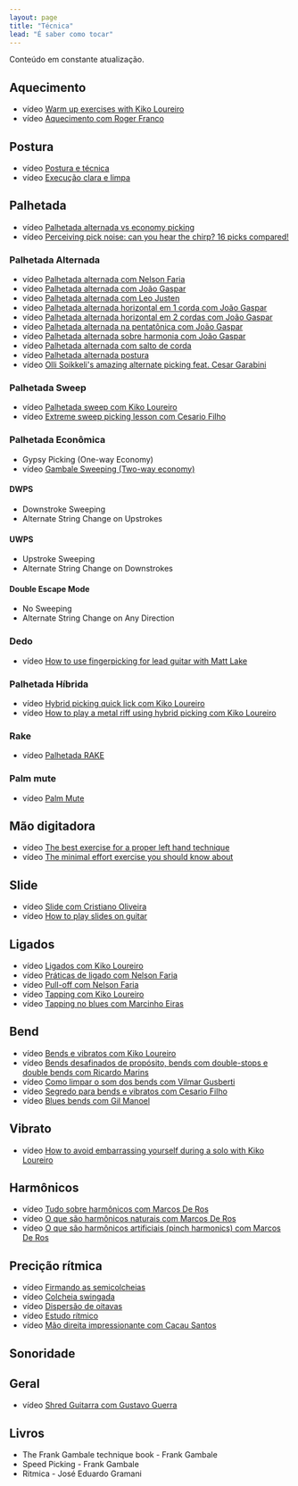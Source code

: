 ```yaml
---
layout: page
title: "Técnica"
lead: "É saber como tocar"
---
```


<div class="alert alert-primary" role="alert">
  Conteúdo em constante atualização.
</div>

## Aquecimento

* <span class="badge badge-primary">vídeo</span> [Warm up exercises with Kiko Loureiro](warm-up/)
* <span class="badge badge-primary">vídeo</span> [Aquecimento com Roger Franco](warm-up/roger-franco/)

## Postura

* <span class="badge badge-primary">vídeo</span> [Postura e técnica](posture/)
* <span class="badge badge-primary">vídeo</span> [Execução clara e limpa](posture/execution/)

## Palhetada

* <span class="badge badge-primary">vídeo</span> [Palhetada alternada vs economy picking](picking/general/alternate-economy/)
* <span class="badge badge-primary">vídeo</span> [Perceiving pick noise: can you hear the chirp? 16 picks compared!](picking/general/chirp/)

### Palhetada Alternada

* <span class="badge badge-primary">vídeo</span> [Palhetada alternada com Nelson Faria](picking/alternate/nelson-faria/)
* <span class="badge badge-primary">vídeo</span> [Palhetada alternada com João Gaspar](picking/alternate/joao-gaspar/)
* <span class="badge badge-primary">vídeo</span> [Palhetada alternada com Leo Justen](picking/alternate/leo-justen/)
* <span class="badge badge-primary">vídeo</span> [Palhetada alternada horizontal em 1 corda com João Gaspar](picking/alternate/horizontal/1/)
* <span class="badge badge-primary">vídeo</span> [Palhetada alternada horizontal em 2 cordas com João Gaspar](picking/alternate/horizontal/2/)
* <span class="badge badge-primary">vídeo</span> [Palhetada alternada na pentatônica com João Gaspar](picking/alternate/pentatonic/)
* <span class="badge badge-primary">vídeo</span> [Palhetada alternada sobre harmonia com João Gaspar](picking/alternate/harmony/)
* <span class="badge badge-primary">vídeo</span> [Palhetada alternada com salto de corda](picking/alternate/string-skip/)
* <span class="badge badge-primary">vídeo</span> [Palhetada alternada postura](picking/alternate/posture/)
* <span class="badge badge-primary">vídeo</span> [Olli Soikkeli's amazing alternate picking feat. Cesar Garabini](picking/alternate/troy-grady/olli-soikkeli/)

### Palhetada Sweep

* <span class="badge badge-primary">vídeo</span> [Palhetada sweep com Kiko Loureiro](picking/sweep/kiko-loureiro/)
* <span class="badge badge-primary">vídeo</span> [Extreme sweep picking lesson com Cesario Filho](picking/sweep/cesario-filho/)

### Palhetada Econômica

* Gypsy Picking (One-way Economy)
* <span class="badge badge-primary">vídeo</span> [Gambale Sweeping (Two-way economy)](picking/economy/gambale-sweeping/)

#### DWPS

* Downstroke Sweeping
* Alternate String Change on Upstrokes

#### UWPS

* Upstroke Sweeping
* Alternate String Change on Downstrokes

#### Double Escape Mode

* No Sweeping
* Alternate String Change on Any Direction

### Dedo

* <span class="badge badge-primary">vídeo</span> [How to use fingerpicking for lead guitar with Matt Lake](picking/finger/)

### Palhetada Híbrida

* <span class="badge badge-primary">vídeo</span> [Hybrid picking quick lick com Kiko Loureiro](picking/hybrid/quick-lick/)
* <span class="badge badge-primary">vídeo</span> [How to play a metal riff using hybrid picking com Kiko Loureiro](picking/hybrid/metal-riff/)

### Rake

* <span class="badge badge-primary">vídeo</span> [Palhetada RAKE](picking/rake/)

### Palm mute

* <span class="badge badge-primary">vídeo</span> [Palm Mute](picking/palm-mute/)

## Mão digitadora

* <span class="badge badge-primary">vídeo</span> [The best exercise for a proper left hand technique](frethand/)
* <span class="badge badge-primary">vídeo</span> [The minimal effort exercise you should know about](frethand/minimal-effort/)

## Slide

* <span class="badge badge-primary">vídeo</span> [Slide com Cristiano Oliveira](slide/cristiano-oliveira/)
* <span class="badge badge-primary">vídeo</span> [How to play slides on guitar](slide/how-to/)

## Ligados

* <span class="badge badge-primary">vídeo</span> [Ligados com Kiko Loureiro](legato/)
* <span class="badge badge-primary">vídeo</span> [Práticas de ligado com Nelson Faria](legato/nelson-faria/)
* <span class="badge badge-primary">vídeo</span> [Pull-off com Nelson Faria](legato/pull-off/)
* <span class="badge badge-primary">vídeo</span> [Tapping com Kiko Loureiro](legato/tapping/)
* <span class="badge badge-primary">vídeo</span> [Tapping no blues com Marcinho Eiras](legato/tapping/blues/)

## Bend

* <span class="badge badge-primary">vídeo</span> [Bends e vibratos com Kiko Loureiro](bend/kiko-loureiro/)
* <span class="badge badge-primary">vídeo</span> [Bends desafinados de propósito, bends com double-stops e double bends com Ricardo Marins](bend/ricardo-marins/)
* <span class="badge badge-primary">vídeo</span> [Como limpar o som dos bends com Vilmar Gusberti](bend/vilmar-gusberti/)
* <span class="badge badge-primary">vídeo</span> [Segredo para bends e vibratos com Cesario Filho](bend/cesario-filho/)
* <span class="badge badge-primary">vídeo</span> [Blues bends com Gil Manoel](bend/blues/)

## Vibrato

* <span class="badge badge-primary">vídeo</span> [How to avoid embarrassing yourself during a solo with Kiko Loureiro](vibrato/)

## Harmônicos

* <span class="badge badge-primary">vídeo</span> [Tudo sobre harmônicos com Marcos De Ros](harmonic/)
* <span class="badge badge-primary">vídeo</span> [O que são harmônicos naturais com Marcos De Ros](harmonic/natural/)
* <span class="badge badge-primary">vídeo</span> [O que são harmônicos artificiais (pinch harmonics) com Marcos De Ros](harmonic/pinch/)

## Precição rítmica

* <span class="badge badge-primary">vídeo</span> [Firmando as semicolcheias](rhythm/semiquaver/)
* <span class="badge badge-primary">vídeo</span> [Colcheia swingada](rhythm/quaver/)
* <span class="badge badge-primary">vídeo</span> [Dispersão de oitavas](rhythm/dispersion/)
* <span class="badge badge-primary">vídeo</span> [Estudo rítmico](rhythm/study/)
* <span class="badge badge-primary">vídeo</span> [Mão direita impressionante com Cacau Santos](rhythm/rigthhand/)

## Sonoridade

## Geral

* <span class="badge badge-primary">vídeo</span> [Shred Guitarra com Gustavo Guerra](general/shred/)

## Livros

* The Frank Gambale technique book - Frank Gambale
* Speed Picking - Frank Gambale
* Ritmica - José Eduardo Gramani
